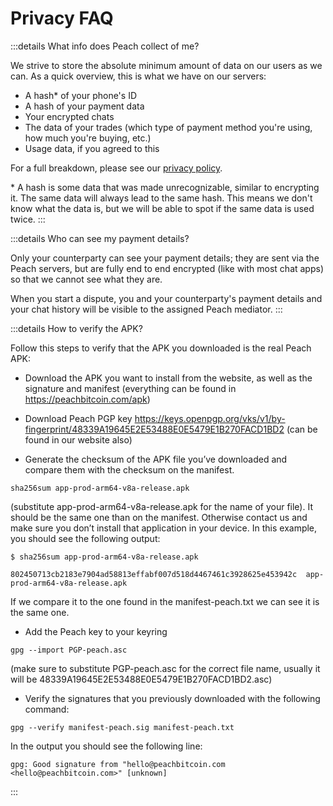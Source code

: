 # Privacy FAQ

:::details What info does Peach collect of me?

We strive to store the absolute minimum amount of data on our users as we can. As a quick overview, this is what we have on our servers:

- A hash\* of your phone's ID
- A hash of your payment data
- Your encrypted chats
- The data of your trades (which type of payment method you're using, how much you're buying, etc.)
- Usage data, if you agreed to this

For a full breakdown, please see our [privacy policy](/privacy-policy/).

\* A hash is some data that was made unrecognizable, similar to encrypting it. The same data will always lead to the same hash. This means we don't know what the data is, but we will be able to spot if the same data is used twice.
:::

<!--
:::details What info is sent when I share usage data?
Give a list
:::
-->

:::details Who can see my payment details?

Only your counterparty can see your payment details; they are sent via the Peach servers, but are fully end to end encrypted (like with most chat apps) so that we cannot see what they are.

When you start a dispute, you and your counterparty's payment details and your chat history will be visible to the assigned Peach mediator.
:::

:::details How to verify the APK?

Follow this steps to verify that the APK you downloaded is the real Peach APK:

- Download the APK you want to install from the website, as well as the signature and manifest (everything can be found in https://peachbitcoin.com/apk)

- Download Peach PGP key https://keys.openpgp.org/vks/v1/by-fingerprint/48339A19645E2E53488E0E5479E1B270FACD1BD2 (can be found in our website also)

- Generate the checksum of the APK file you’ve downloaded and compare them with the checksum on the manifest.
````
sha256sum app-prod-arm64-v8a-release.apk
````
(substitute app-prod-arm64-v8a-release.apk for the name of your file). It should be the same one than on the manifest. Otherwise contact us and make sure you don’t install that application in your device. In this example, you should see the following output:
```
$ sha256sum app-prod-arm64-v8a-release.apk

802450713cb2183e7904ad58813effabf007d518d4467461c3928625e453942c  app-prod-arm64-v8a-release.apk
```
If we compare it to the one found in the manifest-peach.txt we can see it is the same one.

- Add the Peach key to your keyring
```
gpg --import PGP-peach.asc
```
(make sure to substitute PGP-peach.asc for the correct file name, usually it will be 48339A19645E2E53488E0E5479E1B270FACD1BD2.asc)

- Verify the signatures that you previously downloaded with the following command:
```
gpg --verify manifest-peach.sig manifest-peach.txt
``` 
In the output you should see the following line:
```
gpg: Good signature from "hello@peachbitcoin.com <hello@peachbitcoin.com>" [unknown]
```
:::
